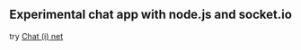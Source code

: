 ## Experimental chat app with node.js and socket.io

try [Chat (i) net](https://chat-i-net.herokuapp.com/)
